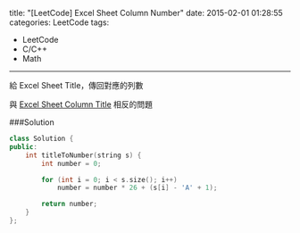 title: "[LeetCode] Excel Sheet Column Number"
date: 2015-02-01 01:28:55
categories: LeetCode
tags:
- LeetCode
- C/C++
- Math
---
給 Excel Sheet Title，傳回對應的列數

<!-- more -->

與 [Excel Sheet Column Title](/-LeetCode-Excel-Sheet-Column-Title/) 相反的問題

###Solution

``` c++
class Solution {
public:
    int titleToNumber(string s) {
        int number = 0;

        for (int i = 0; i < s.size(); i++)
            number = number * 26 + (s[i] - 'A' + 1);

        return number;
    }
};
```
